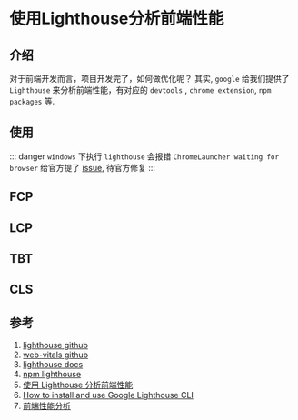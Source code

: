 # 使用Lighthouse分析前端性能

## 介绍
对于前端开发而言，项目开发完了，如何做优化呢？
其实, `google` 给我们提供了 `Lighthouse` 来分析前端性能，有对应的 `devtools` , `chrome extension`, `npm packages` 等.

## 使用
::: danger
`windows` 下执行 `lighthouse` <url> 会报错 `ChromeLauncher waiting for browser`
给官方提了 [issue](https://github.com/GoogleChrome/lighthouse/issues/15980), 待官方修复
:::

## FCP

## LCP

## TBT

## CLS

## 参考
1. [lighthouse github](https://github.com/GoogleChrome/lighthouse)
1. [web-vitals github](https://github.com/GoogleChrome/web-vitals)
1. [lighthouse docs](https://developer.chrome.com/docs/lighthouse/overview?hl=zh-cn)
1. [npm lighthouse](https://github.com/GoogleChrome/lighthouse)
1. [使用 Lighthouse 分析前端性能](https://zhuanlan.zhihu.com/p/376925215)
1. [How to install and use Google Lighthouse CLI](https://www.oxyplug.com/optimization/how-to-install-and-use-google-lighthouse-cli/)
1. [前端性能分析](https://keenwon.com/web-vitals/)
